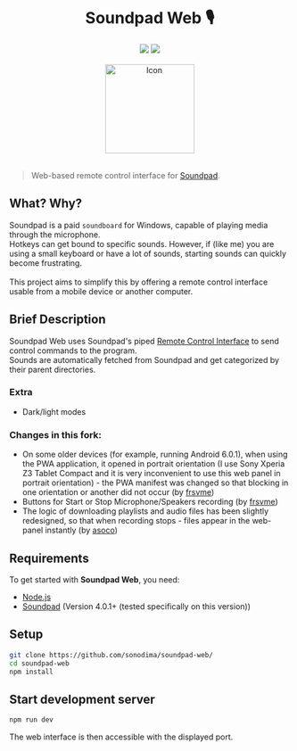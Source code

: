 <h1 align="center">Soundpad Web 🎙️</h1>

<div align="center">
  <img src="https://badgen.net/badge/Language/TypeScript/blue"/>
  <img src="https://badgen.net/badge/Framework/NextJS/orange"/>
  <br><br>
  <img src="./public/icon-512x512.png" alt="Icon" width=160>
  <br><br>
</div>

> Web-based remote control interface for [Soundpad](https://store.steampowered.com/app/629520/Soundpad/).<br>

## What? Why?

Soundpad is a paid `soundboard` for Windows, capable of playing media through the microphone.<br>
Hotkeys can get bound to specific sounds. However, if (like me) you are using a small keyboard or have a lot of sounds, starting sounds can quickly become frustrating.<br><br>
This project aims to simplify this by offering a remote control interface usable from a mobile device or another computer.

## Brief Description

Soundpad Web uses Soundpad's piped [Remote Control Interface](https://www.leppsoft.com/soundpad/en/rc/) to send control commands to the program.<br>
Sounds are automatically fetched from Soundpad and get categorized by their parent directories.

### Extra

* Dark/light modes

### Changes in this fork:

* On some older devices (for example, running Android 6.0.1), when using the PWA application, it opened in portrait orientation (I use Sony Xperia Z3 Tablet Compact and it is very inconvenient to use this web panel in portrait orientation) - the PWA manifest was changed so that blocking in one orientation or another did not occur (by [frsvme](https://github.com/frsvme))
* Buttons for Start or Stop Microphone/Speakers recording (by [frsvme](https://github.com/frsvme))
* The logic of downloading playlists and audio files has been slightly redesigned, so that when recording stops - files appear in the web-panel instantly (by [asoco](https://github.com/asoco))


## Requirements

To get started with <b>Soundpad Web</b>, you need:

* [Node.js](https://nodejs.org/it/)
* [Soundpad](https://store.steampowered.com/app/629520/Soundpad/) (Version 4.0.1+ (tested specifically on this version))

## Setup

```sh
git clone https://github.com/sonodima/soundpad-web/
cd soundpad-web
npm install
```

## Start development server

```sh
npm run dev
```

The web interface is then accessible with the displayed port.
